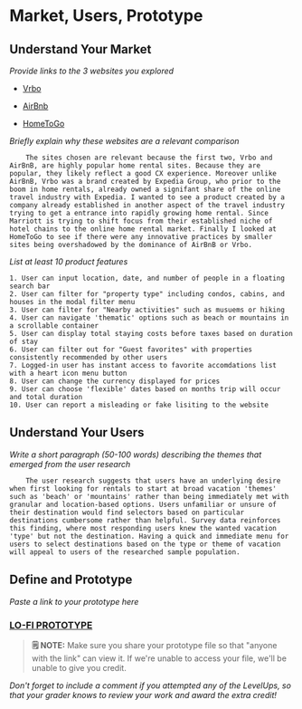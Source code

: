 # Market, Users, Prototype

## Understand Your Market
*Provide links to the 3 websites you explored* 

- [Vrbo](https://www.vrbo.com)

- [AirBnb](https://www.airbnb.com)

- [HomeToGo](https://www.hometogo.com)

*Briefly explain why these websites are a relevant comparison* 

        The sites chosen are relevant because the first two, Vrbo and AirBnB, are highly popular home rental sites. Because they are popular, they likely reflect a good CX experience. Moreover unlike AirBnB, Vrbo was a brand created by Expedia Group, who prior to the boom in home rentals, already owned a signifant share of the online travel industry with Expedia. I wanted to see a product created by a company already established in another aspect of the travel industry trying to get a entrance into rapidly growing home rental. Since Marriott is trying to shift focus from their established niche of hotel chains to the online home rental market. Finally I looked at HomeToGo to see if there were any innovative practices by smaller sites being overshadowed by the dominance of AirBnB or Vrbo. 

*List at least 10 product features*

    1. User can input location, date, and number of people in a floating search bar
    2. User can filter for "property type" including condos, cabins, and houses in the modal filter menu
    3. User can filter for "Nearby activities" such as musuems or hiking
    4. User can navigate 'thematic' options such as beach or mountains in a scrollable container
    5. User can display total staying costs before taxes based on duration of stay
    6. User can filter out for "Guest favorites" with properties consistently recommended by other users
    7. Logged-in user has instant access to favorite accomdations list with a heart icon menu button
    8. User can change the currency displayed for prices
    9. User can choose 'flexible' dates based on months trip will occur and total duration
    10. User can report a misleading or fake lisiting to the website 


## Understand Your Users
*Write a short paragraph (50-100 words) describing the themes that emerged from the user research*

        The user research suggests that users have an underlying desire when first looking for rentals to start at broad vacation 'themes' such as 'beach' or 'mountains' rather than being immediately met with granular and location-based options. Users unfamiliar or unsure of their destination would find selectors based on particular destinations cumbersome rather than helpful. Survey data reinforces this finding, where most responding users knew the wanted vacation 'type' but not the destination. Having a quick and immediate menu for users to select destinations based on the type or theme of vacation will appeal to users of the researched sample population.    


## Define and Prototype
*Paste a link to your prototype here* 

### [LO-FI PROTOTYPE](https://docs.google.com/presentation/d/1hvLI0DwP3K_S0EtscaTj6Kgry_5iWs9qJ9v9DqVX2S4/edit?usp=sharing)

> **🗒️ NOTE:** Make sure you share your prototype file so that "anyone with the link" can view it. If we're unable to access your file, we'll be unable to give you credit. 

*Don't forget to include a comment if you attempted any of the LevelUps, so that your grader knows to review your work and award the extra credit!* 



